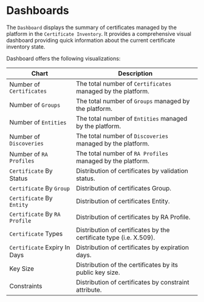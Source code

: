 # Dashboards

The `Dashboard` displays the summary of certificates managed by the platform in the `Certificate Inventory`. It provides a comprehensive visual dashboard providing quick information about the current certificate inventory state.

Dashboard offers the following visualizations:

| Chart                      | Description                                                                                            |
| -------------------------- | ------------------------------------------------------------------------------------------------------ |
| Number of `Certificates` | The total number of `Certificates` managed by the platform.                                           |
| Number of `Groups` | The total number of `Groups` managed by the platform.                                                          |
| Number of `Entities` | The total number of `Entities` managed by the platform.                                                      |
| Number of `Discoveries` | The total number of `Discoveries` managed by the platform.                                                |
| Number of `RA Profiles` | The total number of `RA Profiles` managed by the platform.                                                |
| `Certificate` By Status      | Distribution of certificates by validation status.                           |
| `Certificate` By `Group`       | Distribution of certificates Group.  |
| `Certificate` By `Entity`      | Distribution of certificates Entity.                                         |
| `Certificate` By `RA Profile` | Distribution of certificates by RA Profile.                                          |
| `Certificate` Types          | Distribution of certificates by the certificate type (i.e. X.509).                    |
| `Certificate` Expiry In Days | Distribution of certificates by expiration days. |
| Key Size                   | Distribution of the certificates by its public key size.     |
| Constraints                | Distribution of certificates by constraint attribute.                              |
